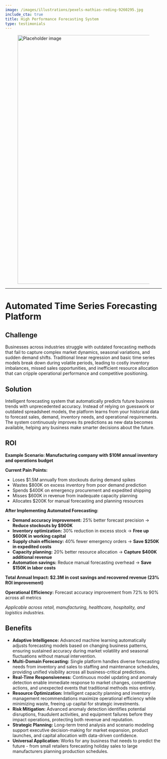 ```yaml
---
image: /images/illustrations/pexels-mathias-reding-9260295.jpg
include_cta: true
title: High Performance Forecasting System
type: testimonials
---
```


<figure class="image">
<img class="" src="/images/illustrations/mockups/intelliforecaster.png" alt="Placeholder image" style="width:800px;">
</figure>

------------------------------------------------------------------------

# Automated Time Series Forecasting Platform

## Challenge
Businesses across industries struggle with outdated forecasting methods that fail to capture complex market dynamics, seasonal variations, and sudden demand shifts. Traditional linear regression and basic time series models break down during volatile periods, leading to costly inventory imbalances, missed sales opportunities, and inefficient resource allocation that can cripple operational performance and competitive positioning.

## Solution
Intelligent forecasting system that automatically predicts future business trends with unprecedented accuracy. Instead of relying on guesswork or outdated spreadsheet models, the platform learns from your historical data to forecast sales, demand, inventory needs, and operational requirements. The system continuously improves its predictions as new data becomes available, helping any business make smarter decisions about the future.

## ROI
**Example Scenario: Manufacturing company with $10M annual inventory and operations budget**

**Current Pain Points:**
- Loses $1.5M annually from stockouts during demand spikes
- Wastes $800K on excess inventory from poor demand prediction
- Spends $400K on emergency procurement and expedited shipping
- Misses $600K in revenue from inadequate capacity planning
- Allocates $200K for manual forecasting and planning resources

**After Implementing Automated Forecasting:**
- **Demand accuracy improvement:** 25% better forecast precision → **Reduce stockouts by $900K**
- **Inventory optimization:** 30% reduction in excess stock → **Free up $600K in working capital**
- **Supply chain efficiency:** 40% fewer emergency orders → **Save $250K in expedited costs**
- **Capacity planning:** 20% better resource allocation → **Capture $400K additional revenue**
- **Automation savings:** Reduce manual forecasting overhead → **Save $150K in labor costs**

**Total Annual Impact: $2.3M in cost savings and recovered revenue (23% ROI improvement)**

**Operational Efficiency:** Forecast accuracy improvement from 72% to 90% across all metrics

*Applicable across retail, manufacturing, healthcare, hospitality, and logistics industries.*

## Benefits
* **Adaptive Intelligence:** Advanced machine learning automatically adjusts forecasting models based on changing business patterns, ensuring sustained accuracy during market volatility and seasonal fluctuations without manual intervention.
* **Multi-Domain Forecasting:** Single platform handles diverse forecasting needs from inventory and sales to staffing and maintenance schedules, providing unified visibility across all business-critical predictions.
* **Real-Time Responsiveness:** Continuous model updating and anomaly detection enable immediate response to market changes, competitive actions, and unexpected events that traditional methods miss entirely.
* **Resource Optimization:** Intelligent capacity planning and inventory management recommendations maximize operational efficiency while minimizing waste, freeing up capital for strategic investments.
* **Risk Mitigation:** Advanced anomaly detection identifies potential disruptions, fraudulent activities, and equipment failures before they impact operations, protecting both revenue and reputation.
* **Strategic Planning:** Long-term trend analysis and scenario modeling support executive decision-making for market expansion, product launches, and capital allocation with data-driven confidence.
* **Universal Application:** Works for any business that needs to predict the future - from small retailers forecasting holiday sales to large manufacturers planning production schedules.